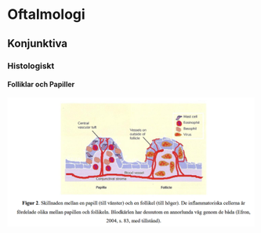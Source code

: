 # Oftalmologi
## Konjunktiva
### Histologiskt
#### Folliklar och Papiller
![follikel_papill](./figs/oftalm_uygunas9Of.png)